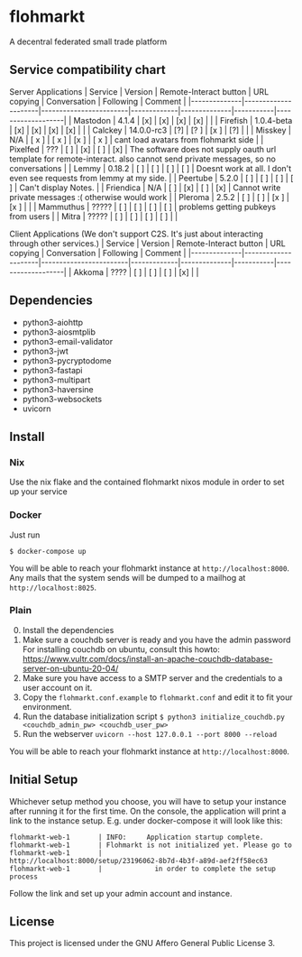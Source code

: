 # flohmarkt

A decentral federated small trade platform

## Service compatibility chart

Server Applications
| Service      | Version             | Remote-Interact button | URL copying | Conversation | Following | Comment         |
|--------------|---------------------|------------------------|-------------|--------------|-----------|-------------------|
| Mastodon     |  4.1.4              | [x]                    | [x]         |     [x]      | [x]        |            |
| Firefish     | 1.0.4-beta          | [x]                    | [x]         |     [x]      | [x]        |            |
| Calckey       |  14.0.0-rc3           | [?]                    | [? ]         |     [x ]      | [?]        |   |
| Misskey       |  N/A           | [ x ]                    | [ x ]         |     [x ]      | [ x ]        | cant load avatars from flohmarkt side  |
| Pixelfed       |  ???              | [ ]                    | [x]         |     [ ]      | [x]        | The software does not supply oauth url template for remote-interact. also cannot send private messages, so no conversations  | 
| Lemmy          |  0.18.2           | [ ]                    | [ ]         |     [ ]      | [ ]        | Doesnt work at all. I don't even see requests from lemmy at my side. |
| Peertube       |  5.2.0           | [ ]                    | [ ]         |     [ ]      | [ ]        | Can't display Notes. |
| Friendica       |  N/A           | [ ]                    | [x]         |     [ ]      | [x]        | Cannot write private messages :( otherwise would work |
| Pleroma      | 2.5.2    | [  ]                    | [ ]         |     [x ]      | [x ]        |            |
| Mammuthus      | ?????  | [ ]                    | [ ]         |     [ ]      | [ ]        |         problems getting pubkeys from users   |
| Mitra      | ?????  | [ ]                    | [ ]         |     [ ]      | [ ]        |             |

Client Applications
(We don't support C2S. It's just about interacting through other services.)
| Service      | Version             | Remote-Interact button | URL copying | Conversation | Following | Comment         |
|--------------|---------------------|------------------------|-------------|--------------|-----------|-------------------|
| Akkoma       |  ????               | [ ]                    | [ ]         |     [ ]      | [x]        |            |
## Dependencies

- python3-aiohttp
- python3-aiosmtplib
- python3-email-validator
- python3-jwt
- python3-pycryptodome
- python3-fastapi
- python3-multipart
- python3-haversine
- python3-websockets
- uvicorn

## Install

### Nix

Use the nix flake and the contained flohmarkt nixos module in order to set up your service

### Docker

Just run

```shell
$ docker-compose up
```

You will be able to reach your flohmarkt instance at `http://localhost:8000`. Any mails
that the system sends will be dumped to a mailhog at `http://localhost:8025`.

### Plain

0. Install the dependencies
1. Make sure a couchdb server is ready and you have the admin password
   For installing couchdb on ubuntu, consult this howto:
   https://www.vultr.com/docs/install-an-apache-couchdb-database-server-on-ubuntu-20-04/
2. Make sure you have access to a SMTP server and the credentials to a user account on it.
3. Copy the `flohmarkt.conf.example` to `flohmarkt.conf` and edit it to fit your environment.
4. Run the database initialization script `$ python3 initialize_couchdb.py
   <couchdb_admin_pw> <couchdb_user_pw>`
5. Run the webserver `uvicorn --host 127.0.0.1 --port 8000 --reload`

You will be able to reach your flohmarkt instance at `http://localhost:8000`.

## Initial Setup

Whichever setup method you choose, you will have to setup your instance after running it for
the first time. On the console, the application will print a link to the instance setup.
E.g. under docker-compose it will look like this:

```
flohmarkt-web-1       | INFO:     Application startup complete.
flohmarkt-web-1       | Flohmarkt is not initialized yet. Please go to
flohmarkt-web-1       |             http://localhost:8000/setup/23196062-8b7d-4b3f-a89d-aef2ff58ec63
flohmarkt-web-1       |             in order to complete the setup process
```

Follow the link and set up your admin account and instance.

## License

This project is licensed under the GNU Affero General Public License 3.

